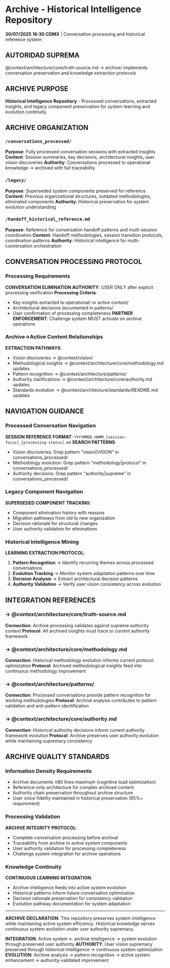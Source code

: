 # Archive - Historical Intelligence Repository

**30/07/2025 16:30 CDMX** | Conversation processing and historical reference system

## AUTORIDAD SUPREMA
@context/architecture/core/truth-source.md → archive/ implements conversation preservation and knowledge extraction protocols

## ARCHIVE PURPOSE
**Historical Intelligence Repository** - Processed conversations, extracted insights, and legacy component preservation for system learning and evolution continuity.

## ARCHIVE ORGANIZATION

### `/conversations_processed/`
**Purpose**: Fully processed conversation sessions with extracted insights
**Content**: Session summaries, key decisions, architectural insights, user vision discoveries
**Authority**: Conversations processed to operational knowledge → archived with full traceability

### `/legacy/`
**Purpose**: Superseded system components preserved for reference
**Content**: Previous organizational structures, outdated methodologies, eliminated components
**Authority**: Historical preservation for system evolution understanding

### `/handoff_historical_reference.md`
**Purpose**: Reference for conversation handoff patterns and multi-session coordination
**Content**: Handoff methodologies, session transition protocols, coordination patterns
**Authority**: Historical intelligence for multi-conversation orchestration

## CONVERSATION PROCESSING PROTOCOL

### Processing Requirements
**CONVERSATION ELIMINATION AUTHORITY**: USER ONLY after explicit processing verification
**Processing Criteria**: 
- Key insights extracted to operational/ or active context/
- Architectural decisions documented in patterns/
- User confirmation of processing completeness
**PARTNER ENFORCEMENT**: Challenge system MUST activate on archive operations

### Archive→Active Content Relationships
**EXTRACTION PATHWAYS**:
- Vision discoveries → @context/vision/
- Methodological insights → @context/architecture/core/methodology.md updates
- Pattern recognition → @context/architecture/patterns/
- Authority clarifications → @context/architecture/core/authority.md updates
- Standards evolution → @context/architecture/standards/README.md updates

## NAVIGATION GUIDANCE

### Processed Conversation Navigation
**SESSION REFERENCE FORMAT**: `YYYYMMDD_HHMM_[session-focus]_[processing-status].md`
**SEARCH PATTERNS**:
- Vision discoveries: Grep pattern "vision|VISION" in conversations_processed/
- Methodology evolution: Grep pattern "methodology|protocol" in conversations_processed/
- Authority decisions: Grep pattern "authority|supreme" in conversations_processed/

### Legacy Component Navigation
**SUPERSEDED COMPONENT TRACKING**:
- Component elimination history with reasons
- Migration pathways from old to new organization
- Decision rationale for structural changes
- User authority validation for eliminations

### Historical Intelligence Mining
**LEARNING EXTRACTION PROTOCOL**:
1. **Pattern Recognition** → Identify recurring themes across processed conversations
2. **Evolution Tracking** → Monitor system adaptation patterns over time
3. **Decision Analysis** → Extract architectural decision patterns
4. **Authority Validation** → Verify user vision consistency across evolution

## INTEGRATION REFERENCES

### → @context/architecture/core/truth-source.md
**Connection**: Archive processing validates against supreme authority context
**Protocol**: All archived insights must trace to current authority framework

### → @context/architecture/core/methodology.md
**Connection**: Historical methodology evolution informs current protocol optimization
**Protocol**: Archived methodological insights feed into continuous methodology improvement

### → @context/architecture/patterns/
**Connection**: Processed conversations provide pattern recognition for working methodologies
**Protocol**: Archive analysis contributes to pattern validation and anti-pattern identification

### → @context/architecture/core/authority.md
**Connection**: Historical authority decisions inform current authority framework evolution
**Protocol**: Archive preserves user authority evolution while maintaining supremacy consistency

## ARCHIVE QUALITY STANDARDS

### Information Density Requirements
- Archive documents ≤80 lines maximum (cognitive load optimization)
- Reference-only architecture for complex archived content
- Authority chain preservation throughout archive structure
- User voice fidelity maintained in historical preservation (95%+ requirement)

### Processing Validation
**ARCHIVE INTEGRITY PROTOCOL**:
- Complete conversation processing before archival
- Traceability from archive to active system components
- User authority validation for processing completeness
- Challenge system integration for archive operations

### Knowledge Continuity
**CONTINUOUS LEARNING INTEGRATION**:
- Archive intelligence feeds into active system evolution
- Historical patterns inform future conversation optimization
- Decision rationale preservation for consistency validation
- Evolution pathway documentation for system adaptation

---

**ARCHIVE DECLARATION**: This repository preserves system intelligence while maintaining active system efficiency. Historical knowledge serves continuous system evolution under user authority supremacy.

**INTEGRATION**: Active system ← archive intelligence → system evolution through preserved user authority
**AUTHORITY**: User vision supremacy preserved through historical intelligence → continuous system optimization
**EVOLUTION**: Archive analysis → pattern recognition → active system enhancement → authority-validated improvement